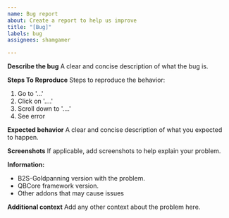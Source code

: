 ```yaml
---
name: Bug report
about: Create a report to help us improve
title: "[Bug]"
labels: bug
assignees: shamgamer

---
```


**Describe the bug**
A clear and concise description of what the bug is.

**Steps To Reproduce**
Steps to reproduce the behavior:
1. Go to '...'
2. Click on '....'
3. Scroll down to '....'
4. See error

**Expected behavior**
A clear and concise description of what you expected to happen.

**Screenshots**
If applicable, add screenshots to help explain your problem.

**Information:**
- B2S-Goldpanning version with the problem.
- QBCore framework version.
- Other addons that may cause issues

**Additional context**
Add any other context about the problem here.
